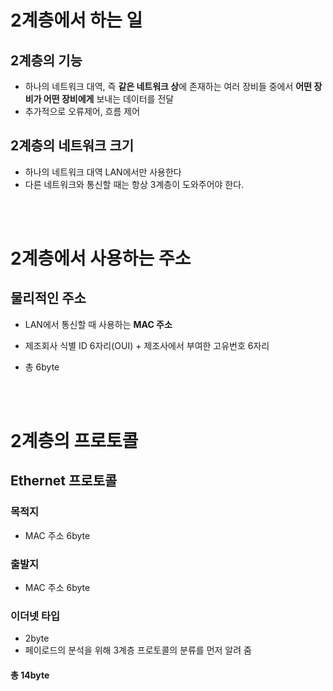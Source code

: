# 2계층에서 하는 일
## 2계층의 기능
- 하나의 네트워크 대역, 즉 **같은 네트워크 상**에 존재하는 여러 장비들 중에서 **어떤 장비가 어떤 장비에게** 보내는 데이터를 전달
- 추가적으로 오류제어, 흐름 제어

## 2계층의 네트워크 크기
- 하나의 네트워크 대역 LAN에서만 사용한다
- 다른 네트워크와 통신할 때는 항상 3계층이 도와주어야 한다.

<br><br>

# 2계층에서 사용하는 주소
## 물리적인 주소
- LAN에서 통신할 때 사용하는 **MAC 주소**

- 제조회사 식별 ID 6자리(OUI) + 제조사에서 부여한 고유번호 6자리
- 총 6byte

<br><br>

# 2계층의 프로토콜
## Ethernet 프로토콜
### 목적지
- MAC 주소 6byte
### 출발지
- MAC 주소 6byte
### 이더넷 타입
- 2byte
- 페이로드의 분석을 위해 3계층 프로토콜의 분류를 먼저 알려 줌

#### 총 14byte